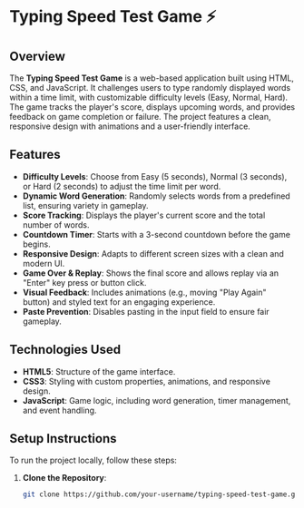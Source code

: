 # Typing Speed Test Game :zap:
## Overview
The **Typing Speed Test Game** is a web-based application built using HTML, CSS, and JavaScript. It challenges users to type randomly displayed words within a time limit, with customizable difficulty levels (Easy, Normal, Hard). The game tracks the player's score, displays upcoming words, and provides feedback on game completion or failure. The project features a clean, responsive design with animations and a user-friendly interface.

## Features
- **Difficulty Levels**: Choose from Easy (5 seconds), Normal (3 seconds), or Hard (2 seconds) to adjust the time limit per word.
- **Dynamic Word Generation**: Randomly selects words from a predefined list, ensuring variety in gameplay.
- **Score Tracking**: Displays the player's current score and the total number of words.
- **Countdown Timer**: Starts with a 3-second countdown before the game begins.
- **Responsive Design**: Adapts to different screen sizes with a clean and modern UI.
- **Game Over & Replay**: Shows the final score and allows replay via an "Enter" key press or button click.
- **Visual Feedback**: Includes animations (e.g., moving "Play Again" button) and styled text for an engaging experience.
- **Paste Prevention**: Disables pasting in the input field to ensure fair gameplay.

## Technologies Used
- **HTML5**: Structure of the game interface.
- **CSS3**: Styling with custom properties, animations, and responsive design.
- **JavaScript**: Game logic, including word generation, timer management, and event handling.

## Setup Instructions
To run the project locally, follow these steps:

1. **Clone the Repository**:
   ```bash
   git clone https://github.com/your-username/typing-speed-test-game.git
